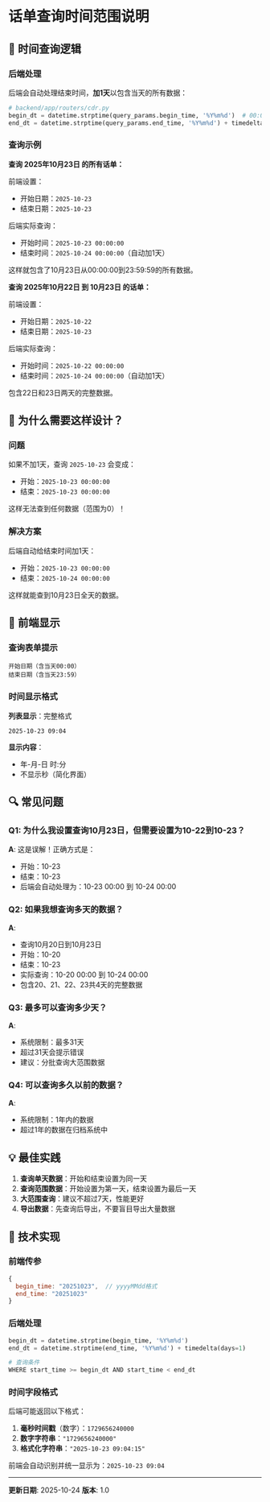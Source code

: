 # 话单查询时间范围说明

## 📅 时间查询逻辑

### 后端处理

后端会自动处理结束时间，**加1天**以包含当天的所有数据：

```python
# backend/app/routers/cdr.py
begin_dt = datetime.strptime(query_params.begin_time, '%Y%m%d')  # 00:00:00
end_dt = datetime.strptime(query_params.end_time, '%Y%m%d') + timedelta(days=1)  # 次日00:00:00
```

### 查询示例

**查询 2025年10月23日 的所有话单：**

前端设置：
- 开始日期：`2025-10-23`
- 结束日期：`2025-10-23`

后端实际查询：
- 开始时间：`2025-10-23 00:00:00`
- 结束时间：`2025-10-24 00:00:00`（自动加1天）

这样就包含了10月23日从00:00:00到23:59:59的所有数据。

**查询 2025年10月22日 到 10月23日 的话单：**

前端设置：
- 开始日期：`2025-10-22`
- 结束日期：`2025-10-23`

后端实际查询：
- 开始时间：`2025-10-22 00:00:00`
- 结束时间：`2025-10-24 00:00:00`（自动加1天）

包含22日和23日两天的完整数据。

## 🎯 为什么需要这样设计？

### 问题
如果不加1天，查询 `2025-10-23` 会变成：
- 开始：`2025-10-23 00:00:00`
- 结束：`2025-10-23 00:00:00`

这样无法查到任何数据（范围为0）！

### 解决方案
后端自动给结束时间加1天：
- 开始：`2025-10-23 00:00:00`
- 结束：`2025-10-24 00:00:00`

这样就能查到10月23日全天的数据。

## 📝 前端显示

### 查询表单提示
```
开始日期（含当天00:00）
结束日期（含当天23:59）
```

### 时间显示格式

**列表显示**：完整格式
```
2025-10-23 09:04
```

**显示内容**：
- 年-月-日 时:分
- 不显示秒（简化界面）

## 🔍 常见问题

### Q1: 为什么我设置查询10月23日，但需要设置为10-22到10-23？
**A**: 这是误解！正确方式是：
- 开始：10-23
- 结束：10-23
- 后端会自动处理为：10-23 00:00 到 10-24 00:00

### Q2: 如果我想查询多天的数据？
**A**: 
- 查询10月20日到10月23日
- 开始：10-20
- 结束：10-23
- 实际查询：10-20 00:00 到 10-24 00:00
- 包含20、21、22、23共4天的完整数据

### Q3: 最多可以查询多少天？
**A**: 
- 系统限制：最多31天
- 超过31天会提示错误
- 建议：分批查询大范围数据

### Q4: 可以查询多久以前的数据？
**A**:
- 系统限制：1年内的数据
- 超过1年的数据在归档系统中

## 💡 最佳实践

1. **查询单天数据**：开始和结束设置为同一天
2. **查询范围数据**：开始设置为第一天，结束设置为最后一天
3. **大范围查询**：建议不超过7天，性能更好
4. **导出数据**：先查询后导出，不要盲目导出大量数据

## 🔧 技术实现

### 前端传参
```javascript
{
  begin_time: "20251023",  // yyyyMMdd格式
  end_time: "20251023"
}
```

### 后端处理
```python
begin_dt = datetime.strptime(begin_time, '%Y%m%d')
end_dt = datetime.strptime(end_time, '%Y%m%d') + timedelta(days=1)

# 查询条件
WHERE start_time >= begin_dt AND start_time < end_dt
```

### 时间字段格式

后端可能返回以下格式：
1. **毫秒时间戳**（数字）：`1729656240000`
2. **数字字符串**：`"1729656240000"`
3. **格式化字符串**：`"2025-10-23 09:04:15"`

前端会自动识别并统一显示为：`2025-10-23 09:04`

---

**更新日期**: 2025-10-24
**版本**: 1.0

